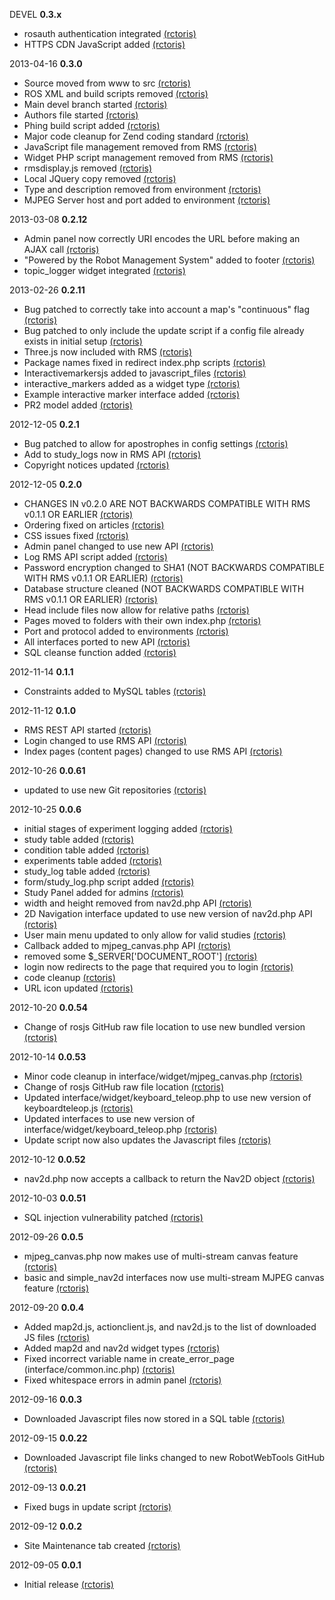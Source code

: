 DEVEL **0.3.x**
 * rosauth authentication integrated [(rctoris)](https://github.com/rctoris/)
 * HTTPS CDN JavaScript added [(rctoris)](https://github.com/rctoris/)

2013-04-16 **0.3.0**
 * Source moved from www to src [(rctoris)](https://github.com/rctoris/)
 * ROS XML and build scripts removed [(rctoris)](https://github.com/rctoris/)
 * Main devel branch started [(rctoris)](https://github.com/rctoris/)
 * Authors file started [(rctoris)](https://github.com/rctoris/)
 * Phing build script added [(rctoris)](https://github.com/rctoris/)
 * Major code cleanup for Zend coding standard [(rctoris)](https://github.com/rctoris/)
 * JavaScript file management removed from RMS [(rctoris)](https://github.com/rctoris/)
 * Widget PHP script management removed from RMS [(rctoris)](https://github.com/rctoris/)
 * rmsdisplay.js removed [(rctoris)](https://github.com/rctoris/)
 * Local JQuery copy removed [(rctoris)](https://github.com/rctoris/)
 * Type and description removed from environment [(rctoris)](https://github.com/rctoris/)
 * MJPEG Server host and port added to environment [(rctoris)](https://github.com/rctoris/)

2013-03-08 **0.2.12**
 * Admin panel now correctly URI encodes the URL before making an AJAX call [(rctoris)](https://github.com/rctoris/)
 * "Powered by the Robot Management System" added to footer [(rctoris)](https://github.com/rctoris/)
 * topic_logger widget integrated [(rctoris)](https://github.com/rctoris/)

2013-02-26 **0.2.11**
 * Bug patched to correctly take into account a map's "continuous" flag [(rctoris)](https://github.com/rctoris/)
 * Bug patched to only include the update script if a config file already exists in initial setup [(rctoris)](https://github.com/rctoris/)
 * Three.js now included with RMS [(rctoris)](https://github.com/rctoris/)
 * Package names fixed in redirect index.php scripts [(rctoris)](https://github.com/rctoris/)
 * Interactivemarkersjs added to javascript_files [(rctoris)](https://github.com/rctoris/)
 * interactive_markers added as a widget type [(rctoris)](https://github.com/rctoris/)
 * Example interactive marker interface added [(rctoris)](https://github.com/rctoris/)
 * PR2 model added [(rctoris)](https://github.com/rctoris/)

2012-12-05 **0.2.1**
 * Bug patched to allow for apostrophes in config settings [(rctoris)](https://github.com/rctoris/)
 * Add to study_logs now in RMS API [(rctoris)](https://github.com/rctoris/)
 * Copyright notices updated [(rctoris)](https://github.com/rctoris/)

2012-12-05 **0.2.0**
 * CHANGES IN v0.2.0 ARE NOT BACKWARDS COMPATIBLE WITH RMS v0.1.1 OR EARLIER [(rctoris)](https://github.com/rctoris/)
 * Ordering fixed on articles [(rctoris)](https://github.com/rctoris/)
 * CSS issues fixed [(rctoris)](https://github.com/rctoris/)
 * Admin panel changed to use new API [(rctoris)](https://github.com/rctoris/)
 * Log RMS API script added [(rctoris)](https://github.com/rctoris/)
 * Password encryption changed to SHA1 (NOT BACKWARDS COMPATIBLE WITH RMS v0.1.1 OR EARLIER) [(rctoris)](https://github.com/rctoris/)
 * Database structure cleaned (NOT BACKWARDS COMPATIBLE WITH RMS v0.1.1 OR EARLIER) [(rctoris)](https://github.com/rctoris/)
 * Head include files now allow for relative paths [(rctoris)](https://github.com/rctoris/)
 * Pages moved to folders with their own index.php [(rctoris)](https://github.com/rctoris/)
 * Port and protocol added to environments [(rctoris)](https://github.com/rctoris/)
 * All interfaces ported to new API [(rctoris)](https://github.com/rctoris/)
 * SQL cleanse function added [(rctoris)](https://github.com/rctoris/)

2012-11-14 **0.1.1**
 * Constraints added to MySQL tables [(rctoris)](https://github.com/rctoris/)

2012-11-12 **0.1.0**
 * RMS REST API started [(rctoris)](https://github.com/rctoris/)
 * Login changed to use RMS API [(rctoris)](https://github.com/rctoris/)
 * Index pages (content pages) changed to use RMS API [(rctoris)](https://github.com/rctoris/)

2012-10-26 **0.0.61**
 * updated to use new Git repositories [(rctoris)](https://github.com/rctoris/)

2012-10-25 **0.0.6**
 * initial stages of experiment logging added [(rctoris)](https://github.com/rctoris/)
 * study table added [(rctoris)](https://github.com/rctoris/)
 * condition table added [(rctoris)](https://github.com/rctoris/)
 * experiments table added [(rctoris)](https://github.com/rctoris/)
 * study_log table added [(rctoris)](https://github.com/rctoris/)
 * form/study_log.php script added [(rctoris)](https://github.com/rctoris/)
 * Study Panel added for admins [(rctoris)](https://github.com/rctoris/)
 * width and height removed from nav2d.php API [(rctoris)](https://github.com/rctoris/)
 * 2D Navigation interface updated to use new version of nav2d.php API [(rctoris)](https://github.com/rctoris/)
 * User main menu updated to only allow for valid studies [(rctoris)](https://github.com/rctoris/)
 * Callback added to mjpeg_canvas.php API [(rctoris)](https://github.com/rctoris/)
 * removed some $_SERVER['DOCUMENT_ROOT'] [(rctoris)](https://github.com/rctoris/)
 * login now redirects to the page that required you to login [(rctoris)](https://github.com/rctoris/)
 * code cleanup [(rctoris)](https://github.com/rctoris/)
 * URL icon updated [(rctoris)](https://github.com/rctoris/)

2012-10-20 **0.0.54**
 * Change of rosjs GitHub raw file location to use new bundled version [(rctoris)](https://github.com/rctoris/)

2012-10-14 **0.0.53**
 * Minor code cleanup in interface/widget/mjpeg_canvas.php [(rctoris)](https://github.com/rctoris/)
 * Change of rosjs GitHub raw file location [(rctoris)](https://github.com/rctoris/)
 * Updated interface/widget/keyboard_teleop.php to use new version of keyboardteleop.js [(rctoris)](https://github.com/rctoris/)
 * Updated interfaces to use new version of interface/widget/keyboard_teleop.php [(rctoris)](https://github.com/rctoris/)
 * Update script now also updates the Javascript files [(rctoris)](https://github.com/rctoris/)

2012-10-12 **0.0.52**
 * nav2d.php now accepts a callback to return the Nav2D object [(rctoris)](https://github.com/rctoris/)

2012-10-03 **0.0.51**
 * SQL injection vulnerability patched [(rctoris)](https://github.com/rctoris/)

2012-09-26 **0.0.5**
 * mjpeg_canvas.php now makes use of multi-stream canvas feature [(rctoris)](https://github.com/rctoris/)
 * basic and simple_nav2d interfaces now use multi-stream MJPEG canvas feature [(rctoris)](https://github.com/rctoris/)

2012-09-20 **0.0.4**
 * Added map2d.js, actionclient.js, and nav2d.js to the list of downloaded JS files [(rctoris)](https://github.com/rctoris/)
 * Added map2d and nav2d widget types [(rctoris)](https://github.com/rctoris/)
 * Fixed incorrect variable name in create_error_page (interface/common.inc.php) [(rctoris)](https://github.com/rctoris/)
 * Fixed whitespace errors in admin panel [(rctoris)](https://github.com/rctoris/)

2012-09-16 **0.0.3**
 * Downloaded Javascript files now stored in a SQL table [(rctoris)](https://github.com/rctoris/)

2012-09-15 **0.0.22**
 * Downloaded Javascript file links changed to new RobotWebTools GitHub [(rctoris)](https://github.com/rctoris/)

2012-09-13 **0.0.21**
 * Fixed bugs in update script [(rctoris)](https://github.com/rctoris/)

2012-09-12 **0.0.2**
 * Site Maintenance tab created [(rctoris)](https://github.com/rctoris/)

2012-09-05 **0.0.1**
 * Initial release [(rctoris)](https://github.com/rctoris/)
